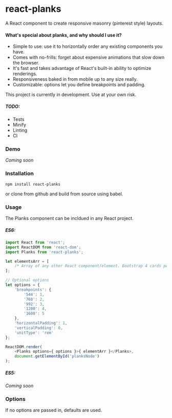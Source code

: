 # react-planks
A React component to create responsive masonry (pinterest style) layouts. 

#### What's special about planks, and why should I use it?
* Simple to use: use it to horizontally order any existing components you have.
* Comes with no-frills: forget about expensive animations that slow down the browser.
* It's fast and takes advantage of React's built-in ability to optimize renderings.
* Responsiveness baked in from mobile up to any size really.
* Customizable: options let you define breakpoints and padding.

This project is currently in development. Use at your own risk.

##### TODO:
* Tests
* Minify
* Linting
* CI

### Demo
*Coming soon*

### Installation
```
npm install react-planks
```

or clone from github and build from source using babel.

### Usage
The Planks component can be incldued in any React project. 

##### ES6:
```javascript
import React from 'react';
import ReactDOM from 'react-dom';
import Planks from 'react-planks';

let elementsArr = [
    /* Array of any other React component/element. Bootstrap 4 cards perhaps? */
];

// Optional options
let options = {
    'breakpoints': {
        '544': 1,
        '768': 2,
        '992': 3,
        '1200': 4,
        '1600': 5
    },
    'horizontalPadding': 1,
    'verticalPadding': 0,
    'unitType': 'rem'
};

ReactDOM.render(
    <Planks options={ options }>{ elementArr }</Planks>,
    document.getElementById('planksNode')
);
```

##### ES5:
*Coming soon*

### Options
If no options are passed in, defaults are used.
